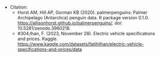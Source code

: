 
- Citation:
  - Horst AM, Hill AP, Gorman KB (2020). palmerpenguins: Palmer  Archipelago (Antarctica) penguin data. R package version 0.1.0.  https://allisonhorst.github.io/palmerpenguins/. doi:  10.5281/zenodo.3960218.
  - #304;lhan, F. (2023, November 28). Electric vehicle specifications and prices. Kaggle. https://www.kaggle.com/datasets/fatihilhan/electric-vehicle-specifications-and-prices/data 
